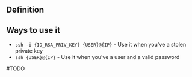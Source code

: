 ## Definition


## Ways to use it
- `ssh -i {ID_RSA_PRIV_KEY} {USER}@{IP}` - Use it when you've a stolen private key
- `ssh {USER}@{IP}` - Use it when you've a user and a valid password

#TODO